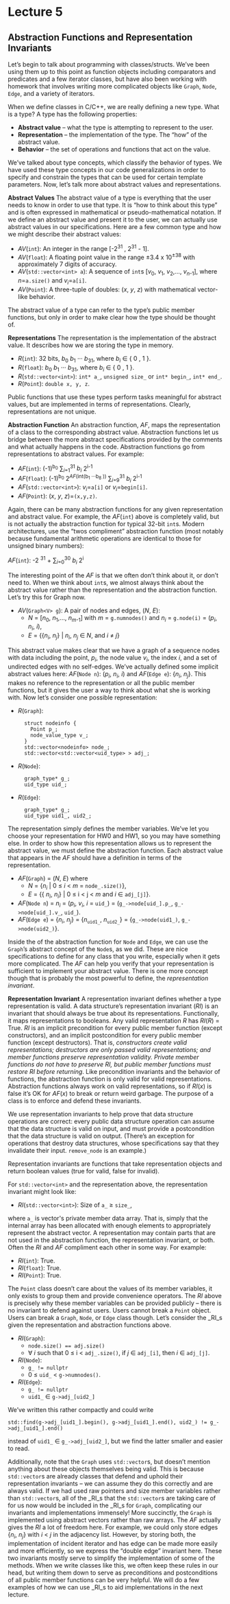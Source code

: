 
# Lecture 5

## Abstraction Functions and Representation Invariants ##

Let’s begin to talk about programming with classes/structs. We’ve been using them up to
this point as function objects including comparators and predicates and a few iterator classes,
but have also been working with homework that involves writing more complicated objects
like `Graph`, `Node`, `Edge`, and a variety of iterators.

When we define classes in C/C++, we are really defining a new type. What is a type?
A type has the following properties:
- **Abstract value** – what the type is attempting to represent to the user.
- **Representation** – the implementation of the type. The “how” of the abstract value.
- **Behavior** – the set of operations and functions that act on the value.

We’ve talked about type concepts, which classify the behavior of types. We have
used these type concepts in our code generalizations in order to specify and
constrain the types that can be used for certain template parameters.
Now, let’s talk more about abstract values and representations.

**Abstract Values**
The abstract value of a type is everything that the user needs to know
in order to use that type. It is “how to think about this type” and is often expressed in
mathematical or pseudo-mathematical notation. If we define an abstract value and present
it to the user, we can actually use abstract values in our specifications. Here are a few
common type and how we might describe their abstract values:
- _AV_(`int`): An integer in the range [-2<sup>31</sup> , 2<sup>31</sup> - 1].
- _AV_(`float`): A floating point value in the range ±3.4 x 10<sup>±38</sup> with approximately 7
digits of accuracy.
- _AV_(`std::vector<int> a`): A sequence of `int`s [_v_<sub>0</sub>, _v_<sub>1</sub>, _v_<sub>2</sub>,..., _v_<sub>_n_-1</sub>], where _n_=`a.size()`
and _v<sub>i</sub>_=`a[i]`.
- _AV_(`Point`): A three-tuple of doubles: (_x_, _y_, _z_) with mathematical vector-like behavior.

The abstract value of a type can refer to the type’s public member functions, but only in
order to make clear how the type should be thought of.

**Representations**
The representation is the implementation of the abstract value. It describes how we are storing the type in memory.
- _R_(`int`): 32 bits, _b_<sub>0</sub> _b_<sub>1</sub> ··· _b_<sub>31</sub>, where _b<sub>i</sub>_ &isin; { 0 , 1 }.
- _R_(`float`): _b_<sub>0</sub> _b_<sub>1</sub> ··· _b_<sub>31</sub>, where _b<sub>i</sub>_ &isin; { 0 , 1 }.
- _R_(`std::vector<int>`): `int* a_`, `unsigned size_` or `int* begin_`, `int* end_`.
- _R_(`Point`): `double x, y, z`.

Public functions that use these types perform tasks meaningful for abstract values, but are
implemented in terms of representations. Clearly, representations are not unique.

**Abstraction Function**
An abstraction function, _AF_, maps the representation of a class
to the corresponding abstract value. Abstraction functions let us bridge between the more
abstract specifications provided by the comments and what actually happens in the code.
Abstraction functions go from representations to abstract values. For example:

- _AF_(`int`): (-1)<sup>b<sub>0</sub></sup> &sum;<sub>_i_=1</sub><sup>31</sup> _b<sub>i</sub>_ 2<sup>i-1</sup>
- _AF_(`float`): (-1)<sup>b<sub>0</sub></sup> 2<sup>_AF_(int(b<sub>1</sub> ···b<sub>8</sub> ))</sup> &sum;<sub>_i_=9</sub><sup>31</sup> _b<sub>i</sub>_ 2<sup>i-1</sup>
- _AF_(`std::vector<int>`): _v<sub>i</sub>_=`a[i]` or _v<sub>i</sub>_=`begin[i]`.
- _AF_(`Point`): (_x_, _y_, _z_)=`(x,y,z)`.

Again, there can be many abstraction functions for any given representation and abstract
value. For example, the _AF_(`int`) above is completely valid, but is not actually the abstraction
function for typical 32-bit `int`s. Modern architectures, use the “twos compliment” abstraction function (most notably because fundamental arithmetic operations are identical to those for unsigned binary numbers):

_AF_(`int`): -2 <sup>31</sup> + &sum;<sub>_i_=0</sub><sup>30</sup> _b<sub>i</sub>_ 2<sup>i</sup>

The interesting point of the _AF_ is that we often don’t think about it, or don’t need to.
When we think about `int`s, we almost always think about the abstract value rather than
the representation and the abstraction function.
Let’s try this for Graph now.

- _AV_(`Graph<V> g`): A pair of nodes and edges, (_N_, _E_):
    - _N_ = [_n_<sub>0</sub>, _n_<sub>1</sub>,..., _n_<sub>_m_-1</sub>] with _m_ = `g.numnodes()` and _n<sub>i</sub>_ = `g.node(i)` = (_p<sub>i</sub>_, _n<sub>i</sub>_, _i_),
    - _E_ = {{_n<sub>i</sub>_, _n<sub>j</sub>_} | _n<sub>i</sub>_, _n<sub>j</sub>_ &isin; _N_, and _i_ &ne; _j_}

This abstract value makes clear that we have a graph of a sequence nodes with data including
the point, _p<sub>i</sub>_, the node value _v<sub>i</sub>_, the index _i_, and a set of undirected
edges with no self-edges. We’ve actually defined some implicit abstract values here:
_AF_(`Node n`): (_p<sub>i</sub>_, _n<sub>i</sub>_, _i_) and
_AF_(`Edge e`): {_n<sub>i</sub>_, _n<sub>j</sub>_}. This makes no reference to the
representation or all the public
member functions, but it gives the user a way to think about what she is working with.
Now let’s consider one possible representation:

- _R_(`Graph`):

        struct nodeinfo {
          Point p_;
          node_value_type v_;
        }
        std::vector<nodeinfo> node_;
        std::vector<std::vector<uid_type> > adj_;

- _R_(`Node`):

        graph_type* g_;
        uid_type uid_;

- _R_(`Edge`):

        graph_type* g_;
        uid_type uid1_, uid2_;

The representation simply defines the member variables. We’ve let you choose your
representation for HW0 and HW1, so you may have something else. In order to show how this
representation allows us to represent the abstract value, we must define the abstraction
function. Each abstract value that appears in the _AF_ should have a definition in terms of the
representation.

- _AF_(`Graph`) = (_N_, _E_) where
    - _N_ = {_n<sub>i</sub>_ | 0 &le; _i_ < _m_ = `node_.size()`},
    - _E_ = {{ _n<sub>i</sub>_, _n<sub>i</sub>_} | 0 &le; i < j < _m_ and _i_ &isin; `adj_[j]`}.
- _AF_(`Node n`) = _n<sub>i<sub>_ = (_p<sub>i</sub>_, _v<sub>i</sub>_, _i_ = `uid_`) = (`g_->node[uid_].p_`, `g_->node[uid_].v_`, `uid_`).
- _AF_(`Edge e`) = {_n<sub>i</sub>_, _n<sub>j</sub>_} = {_n_<sub>`uid1_`</sub>, _n_<sub>`uid2_`</sub>} = {`g_->node(uid1_)`, `g_->node(uid2_)`}.

Inside the of the abstraction function for `Node` and `Edge`, we can use the `Graph`’s abstract
concept of the `Node`s, as we did.
These are nice specifications to define for any class that you write, especially when it gets
more complicated. The _AF_ can help you verify that your representation is sufficient to
implement your abstract value. There is one more concept though that is probably the most
powerful to define, the _representation invariant_.

**Representation Invariant**
A representation invariant defines whether a type representation is valid.
A data structure’s representation invariant (_RI_) is an invariant that should
always be true about its representations. Functionally, it maps representations to booleans.
Any valid representation _R_ has _RI_(_R_) = True. _RI_ is an implicit precondition for every
public member function (except constructors), and an implicit postcondition for every public
member function (except destructors). That is, <em>constructors create valid representations;
destructors are only passed valid representations; and member functions preserve representation
validity. Private member functions do not have to preserve _RI_, but public member functions
must restore _RI_ before returning</em>. Like precondition invariants and the behavior of functions,
the abstraction function is only valid for valid representations. Abstraction functions always
work on valid representations, so if _RI_(_x_) is false it’s OK for _AF_(_x_) to break
or return weird garbage. The purpose of a class is to enforce and defend these invariants.

We use representation invariants to help prove that data structure operations are correct:
every public data structure operation can assume that the data structure is valid on input,
and must provide a postcondition that the data structure is valid on output. (There’s an
exception for operations that destroy data structures, whose specifications say that they
invalidate their input. `remove_node` is an example.)

Representation invariants are functions that take representation objects and return boolean
values (true for valid, false for invalid).

For `std::vector<int>` and the representation above, the representation invariant might
look like:
- _RI_(`std::vector<int>`): Size of `a_` &ge; `size_`,

where `a_` is vector's private member data array.
That is, simply that the internal array has been allocated with enough elements to
appropriately represent the abstract vector.
A representation may contain parts that are not used in the abstraction function,
the representation invariant, or both. Often the _RI_ and _AF_ compliment each
other in some way. For example:
- _RI_(`int`): True.
- _RI_(`float`): True.
- _RI_(`Point`): True.

The `Point` class doesn’t care about the values of its member variables, it only exists to
group them and provide convenience operators. The _RI_ above is precisely why these member
variables can be provided publicly – there is no invariant to defend against users. Users cannot
break a `Point` object.
Users can break a `Graph`, `Node`, or `Edge` class though. Let’s consider the _RI_s given the
representation and abstraction functions above.
- _RI_(`Graph`): 
    - `node.size() == adj.size()`
    - &forall; _i_ such that 0 &le; i < `adj_.size()`, if _j_ &isin; `adj_[i]`, then _i_ &isin; `adj_[j]`.
- _RI_(`Node`): 
    - `g_ != nullptr`
    - 0 &le; `uid_` < `g->numnodes()`.
- _RI_(`Edge`):
    - `g_ != nullptr`
    - `uid1_` &isin; `g->adj_[uid2_]`

We’ve written this rather compactly and could write
```
std::find(g->adj_[uid1_].begin(), g->adj_[uid1_].end(), uid2_) != g_->adj_[uid1_].end()
```
instead of `uid1_` &isin; `g_->adj_[uid2_]`, but we find the latter smaller and easier to read.


Additionally, note that the `Graph` uses `std::vector`s, but doesn’t mention anything about
these objects themselves being valid. This is because `std::vector`s are already classes that
defend and uphold their representation invariants – we can assume they do this correctly
and are always valid. If we had used raw pointers and size member variables rather than
`std::vector`s, all of the _RI_s that the `std::vector`s are taking care of for us now would be
included in the _RI_s for `Graph`, complicating our invariants and implementations immensely!
More succinctly, the `Graph` is implemented using abstract vectors rather than raw arrays.
The _AF_ actually gives the _RI_ a lot of freedom here. For example, we could only store edges
{_n<sub>i</sub>_, _n<sub>j</sub>_} with _i_ < _j_ in the adjacency list. However, by storing both, the implementation
of incident iterator and has edge can be made more easily and more efficiently, so we
express the “double edge” invariant here. These two invariants mostly serve to simplify the
implementation of some of the methods. When we write classes like this, we often keep these
rules in our head, but writing them down to serve as preconditions and postconditions of all
public member functions can be very helpful. We will do a few examples of how we can use
_RI_s to aid implementations in the next lecture.
